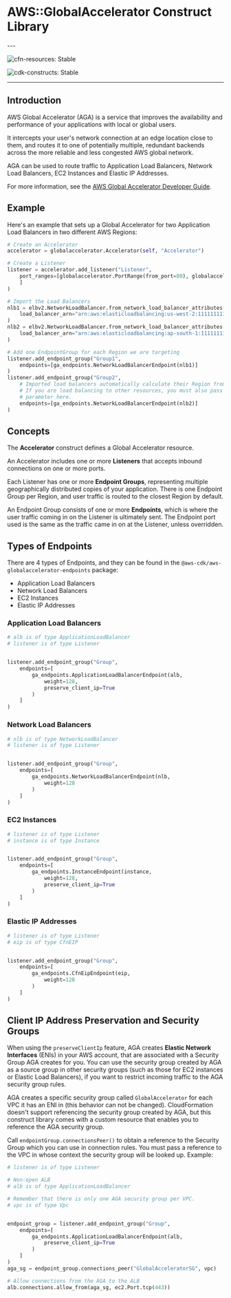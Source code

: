 # AWS::GlobalAccelerator Construct Library

<!--BEGIN STABILITY BANNER-->---


![cfn-resources: Stable](https://img.shields.io/badge/cfn--resources-stable-success.svg?style=for-the-badge)

![cdk-constructs: Stable](https://img.shields.io/badge/cdk--constructs-stable-success.svg?style=for-the-badge)

---
<!--END STABILITY BANNER-->

## Introduction

AWS Global Accelerator (AGA) is a service that improves the availability and
performance of your applications with local or global users.

It intercepts your user's network connection at an edge location close to
them, and routes it to one of potentially multiple, redundant backends across
the more reliable and less congested AWS global network.

AGA can be used to route traffic to Application Load Balancers, Network Load
Balancers, EC2 Instances and Elastic IP Addresses.

For more information, see the [AWS Global
Accelerator Developer Guide](https://docs.aws.amazon.com/AWSCloudFormation/latest/UserGuide/AWS_GlobalAccelerator.html).

## Example

Here's an example that sets up a Global Accelerator for two Application Load
Balancers in two different AWS Regions:

```python
# Create an Accelerator
accelerator = globalaccelerator.Accelerator(self, "Accelerator")

# Create a Listener
listener = accelerator.add_listener("Listener",
    port_ranges=[globalaccelerator.PortRange(from_port=80), globalaccelerator.PortRange(from_port=443)
    ]
)

# Import the Load Balancers
nlb1 = elbv2.NetworkLoadBalancer.from_network_load_balancer_attributes(self, "NLB1",
    load_balancer_arn="arn:aws:elasticloadbalancing:us-west-2:111111111111:loadbalancer/app/my-load-balancer1/e16bef66805b"
)
nlb2 = elbv2.NetworkLoadBalancer.from_network_load_balancer_attributes(self, "NLB2",
    load_balancer_arn="arn:aws:elasticloadbalancing:ap-south-1:111111111111:loadbalancer/app/my-load-balancer2/5513dc2ea8a1"
)

# Add one EndpointGroup for each Region we are targeting
listener.add_endpoint_group("Group1",
    endpoints=[ga_endpoints.NetworkLoadBalancerEndpoint(nlb1)]
)
listener.add_endpoint_group("Group2",
    # Imported load balancers automatically calculate their Region from the ARN.
    # If you are load balancing to other resources, you must also pass a `region`
    # parameter here.
    endpoints=[ga_endpoints.NetworkLoadBalancerEndpoint(nlb2)]
)
```

## Concepts

The **Accelerator** construct defines a Global Accelerator resource.

An Accelerator includes one or more **Listeners** that accepts inbound
connections on one or more ports.

Each Listener has one or more **Endpoint Groups**, representing multiple
geographically distributed copies of your application. There is one Endpoint
Group per Region, and user traffic is routed to the closest Region by default.

An Endpoint Group consists of one or more **Endpoints**, which is where the
user traffic coming in on the Listener is ultimately sent. The Endpoint port
used is the same as the traffic came in on at the Listener, unless overridden.

## Types of Endpoints

There are 4 types of Endpoints, and they can be found in the
`@aws-cdk/aws-globalaccelerator-endpoints` package:

* Application Load Balancers
* Network Load Balancers
* EC2 Instances
* Elastic IP Addresses

### Application Load Balancers

```python
# alb is of type ApplicationLoadBalancer
# listener is of type Listener


listener.add_endpoint_group("Group",
    endpoints=[
        ga_endpoints.ApplicationLoadBalancerEndpoint(alb,
            weight=128,
            preserve_client_ip=True
        )
    ]
)
```

### Network Load Balancers

```python
# nlb is of type NetworkLoadBalancer
# listener is of type Listener


listener.add_endpoint_group("Group",
    endpoints=[
        ga_endpoints.NetworkLoadBalancerEndpoint(nlb,
            weight=128
        )
    ]
)
```

### EC2 Instances

```python
# listener is of type Listener
# instance is of type Instance


listener.add_endpoint_group("Group",
    endpoints=[
        ga_endpoints.InstanceEndpoint(instance,
            weight=128,
            preserve_client_ip=True
        )
    ]
)
```

### Elastic IP Addresses

```python
# listener is of type Listener
# eip is of type CfnEIP


listener.add_endpoint_group("Group",
    endpoints=[
        ga_endpoints.CfnEipEndpoint(eip,
            weight=128
        )
    ]
)
```

## Client IP Address Preservation and Security Groups

When using the `preserveClientIp` feature, AGA creates
**Elastic Network Interfaces** (ENIs) in your AWS account, that are
associated with a Security Group AGA creates for you. You can use the
security group created by AGA as a source group in other security groups
(such as those for EC2 instances or Elastic Load Balancers), if you want to
restrict incoming traffic to the AGA security group rules.

AGA creates a specific security group called `GlobalAccelerator` for each VPC
it has an ENI in (this behavior can not be changed). CloudFormation doesn't
support referencing the security group created by AGA, but this construct
library comes with a custom resource that enables you to reference the AGA
security group.

Call `endpointGroup.connectionsPeer()` to obtain a reference to the Security Group
which you can use in connection rules. You must pass a reference to the VPC in whose
context the security group will be looked up. Example:

```python
# listener is of type Listener

# Non-open ALB
# alb is of type ApplicationLoadBalancer

# Remember that there is only one AGA security group per VPC.
# vpc is of type Vpc


endpoint_group = listener.add_endpoint_group("Group",
    endpoints=[
        ga_endpoints.ApplicationLoadBalancerEndpoint(alb,
            preserve_client_ip=True
        )
    ]
)
aga_sg = endpoint_group.connections_peer("GlobalAcceleratorSG", vpc)

# Allow connections from the AGA to the ALB
alb.connections.allow_from(aga_sg, ec2.Port.tcp(443))
```
